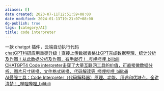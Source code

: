 ```yaml
---
aliases: []
date created: 2023-07-11T12:51:59+08:00
date modified: 2024-01-13T19:21:07+08:00
dg-publish: true
tags: [category/AI]
title: code interpreter
---
```


一款 chatgpt 插件，云端自动执行代码  
 [chatGPT科研应用重磅升级！直接上传数据表格让GPT完成数据整理、统计分析及作图！从此数据分析及作图，有手就行！\_哔哩哔哩\_bilibili](https://www.bilibili.com/video/BV1D14y1o7Xk/?spm_id_from=333.999.0.0&vd_source=20cb3e7c6ad3d64f0eb2d763ff005080)  
 [CHATGPT4 Code interpreter击穿了大量互联网工具的价值，可直接做数据分析、图片尺寸转换、文件格式转换、代码解读等\_哔哩哔哩\_bilibili](https://www.bilibili.com/video/BV1oh4y177SP/?spm_id_from=333.337.search-card.all.click&vd_source=20cb3e7c6ad3d64f0eb2d763ff005080)  
[AI最强工具：Code Interpreter（代码解释器）原理、功能、用途和优缺点，全讲清楚！\_哔哩哔哩\_bilibili](https://www.bilibili.com/video/BV1EF411X71Z/?spm_id_from=333.1007.tianma.9-1-31.click)